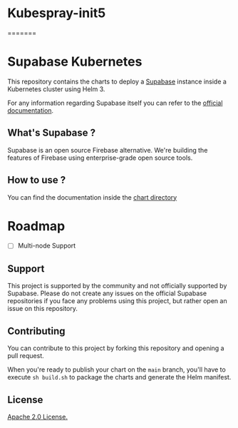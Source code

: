 # Kubespray-init5
=======
# Supabase Kubernetes

This repository contains the charts to deploy a [Supabase](https://github.com/supabase/supabase) instance inside a Kubernetes cluster using Helm 3.

For any information regarding Supabase itself you can refer to the [official documentation](https://supabase.io/docs).

## What's Supabase ?

Supabase is an open source Firebase alternative. We're building the features of Firebase using enterprise-grade open source tools.

## How to use ?

You can find the documentation inside the [chart directory](./charts/supabase/README.md)

# Roadmap

- [ ] Multi-node Support

## Support

This project is supported by the community and not officially supported by Supabase. Please do not create any issues on the official Supabase repositories if you face any problems using this project, but rather open an issue on this repository.

## Contributing

You can contribute to this project by forking this repository and opening a pull request.

When you're ready to publish your chart on the `main` branch, you'll have to execute `sh build.sh` to package the charts and generate the Helm manifest.

## License

[Apache 2.0 License.](./LICENSE)

